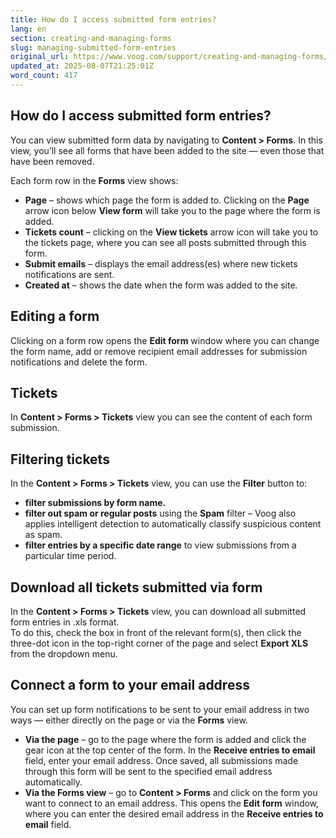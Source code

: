 ```yaml
---
title: How do I access submitted form entries?
lang: en
section: creating-and-managing-forms
slug: managing-submitted-form-entries
original_url: https://www.voog.com/support/creating-and-managing-forms/managing-submitted-form-entries
updated_at: 2025-08-07T21:25:01Z
word_count: 417
---
```

## How do I access submitted form entries?

You can view submitted form data by navigating to **Content > Forms**. In this view, you’ll see all forms that have been added to the site — even those that have been removed.  
  
 Each form row in the **Forms** view shows:  

- **Page** – shows which page the form is added to. Clicking on the **Page** arrow icon below **View form** will take you to the page where the form is added.
- **Tickets count** – clicking on the **View tickets** arrow icon will take you to the tickets page, where you can see all posts submitted through this form.
- **Submit emails** – displays the email address(es) where new tickets notifications are sent.
- **Created at** – shows the date when the form was added to the site.

## Editing a form

Clicking on a form row opens the **Edit form** window where you can change the form name, add or remove recipient email addresses for submission notifications and delete the form.  

## Tickets

In **Content > Forms > Tickets** view you can see the content of each form submission.  

## Filtering tickets

In the **Content > Forms > Tickets** view, you can use the **Filter** button to:  

- **filter submissions by form name.**
- **filter out spam or regular posts** using the **Spam** filter – Voog also applies intelligent detection to automatically classify suspicious content as spam.
- **filter entries by a specific date range** to view submissions from a particular time period.

## Download all tickets submitted via form

In the **Content > Forms > Tickets** view, you can download all submitted form entries in .xls format.  
 To do this, check the box in front of the relevant form(s), then click the three-dot icon in the top-right corner of the page and select **Export XLS** from the dropdown menu.  

## 

## Connect a form to your email address

You can set up form notifications to be sent to your email address in two ways — either directly on the page or via the **Forms** view.

- **Via the page** – go to the page where the form is added and click the gear icon at the top center of the form. In the **Receive entries to email** field, enter your email address. Once saved, all submissions made through this form will be sent to the specified email address automatically.
- **Via the Forms view** – go to **Content > Forms** and click on the form you want to connect to an email address. This opens the **Edit form** window, where you can enter the desired email address in the **Receive entries to email** field.
